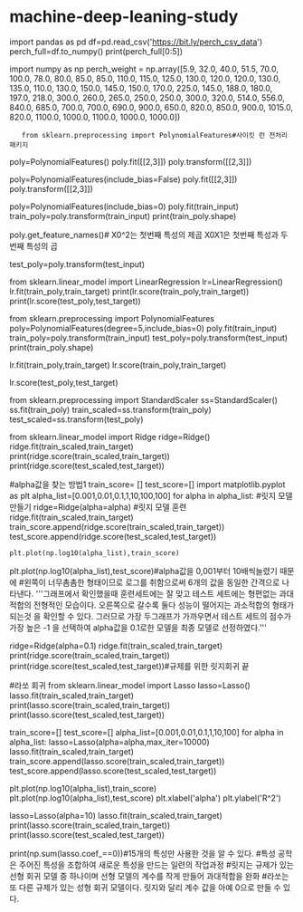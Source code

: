# machine-deep-leaning-study

import pandas as pd
df=pd.read_csv('https://bit.ly/perch_csv_data')
perch_full=df.to_numpy()
print(perch_full[0:5])

import numpy as np
perch_weight = np.array([5.9, 32.0, 40.0, 51.5, 70.0, 100.0, 78.0, 80.0, 85.0, 85.0, 110.0,
       115.0, 125.0, 130.0, 120.0, 120.0, 130.0, 135.0, 110.0, 130.0,
       150.0, 145.0, 150.0, 170.0, 225.0, 145.0, 188.0, 180.0, 197.0,
       218.0, 300.0, 260.0, 265.0, 250.0, 250.0, 300.0, 320.0, 514.0,
       556.0, 840.0, 685.0, 700.0, 700.0, 690.0, 900.0, 650.0, 820.0,
       850.0, 900.0, 1015.0, 820.0, 1100.0, 1000.0, 1100.0, 1000.0,
       1000.0])
       
       from sklearn.preprocessing import PolynomialFeatures#사이킷 런 전처리 패키지
poly=PolynomialFeatures()
poly.fit([[2,3]])
poly.transform([[2,3]])

poly=PolynomialFeatures(include_bias=False)
poly.fit([[2,3]])
poly.transform([[2,3]])


poly=PolynomialFeatures(include_bias=0)
poly.fit(train_input)
train_poly=poly.transform(train_input)
print(train_poly.shape)

poly.get_feature_names()# X0^2는 첫번째 특성의 제곱 X0X1은 첫번째 특성과 두번째 특성의 곱

test_poly=poly.transform(test_input)

from sklearn.linear_model import LinearRegression
lr=LinearRegression()
lr.fit(train_poly,train_target)
print(lr.score(train_poly,train_target))
print(lr.score(test_poly,test_target))

from sklearn.preprocessing import PolynomialFeatures
poly=PolynomialFeatures(degree=5,include_bias=0)
poly.fit(train_input)
train_poly=poly.transform(train_input)
test_poly=poly.transform(test_input)
print(train_poly.shape)

lr.fit(train_poly,train_target)
lr.score(train_poly,train_target)

lr.score(test_poly,test_target)

from sklearn.preprocessing import StandardScaler
ss=StandardScaler()
ss.fit(train_poly)
train_scaled=ss.transform(train_poly)
test_scaled=ss.transform(test_poly)

from sklearn.linear_model import Ridge
ridge=Ridge()
ridge.fit(train_scaled,train_target)
print(ridge.score(train_scaled,train_target))
print(ridge.score(test_scaled,test_target))

#alpha값을 찾는 방법1
train_score= []
test_score=[]
import matplotlib.pyplot as plt
alpha_list=[0.001,0.01,0.1,1,10,100,100]
for alpha in alpha_list:
    #릿지 모델 만들기
    ridge=Ridge(alpha=alpha)
    #릿지 모델 훈련
    ridge.fit(train_scaled,train_target)
    train_score.append(ridge.score(train_scaled,train_target))
    test_score.append(ridge.score(test_scaled,test_target))
    
    plt.plot(np.log10(alpha_list),train_score)
plt.plot(np.log10(alpha_list),test_score)#alpha값을 0,001부터 10배씩늘렸기 때문에
#왼쪽이 너무촘촘한 형태이므로 로그를 취함으로써 6개의 값을 동일한 간격으로 나타낸다.
'''그래프에서 확인했을때 훈련세트에는 잘 맞고 테스트 세트에는 형편없는 과대적합의
전형적인 모습이다. 오른쪽으로 갈수록 둘다 성능이 떨어지는 과소적합의 형태가 되는것
을 확인할 수 있다. 그러므로 가장 두그래프가 가까우면서 테스트 세트의 점수가
가장 높은 -1 을 선택하여 alpha값을 0.1로한 모델을 최종 모델로 선정하였다.'''

ridge=Ridge(alpha=0.1)
ridge.fit(train_scaled,train_target)
print(ridge.score(train_scaled,train_target))
print(ridge.score(test_scaled,test_target))#규제를 위한 릿지회귀 끝

#라쏘 회귀
from sklearn.linear_model import Lasso
lasso=Lasso()
lasso.fit(train_scaled,train_target)
print(lasso.score(train_scaled,train_target))
print(lasso.score(test_scaled,test_target))

train_score=[]
test_score=[]
alpha_list=[0.001,0.01,0.1,1,10,100]
for alpha in alpha_list:
    lasso=Lasso(alpha=alpha,max_iter=10000)
    lasso.fit(train_scaled,train_target)
    train_score.append(lasso.score(train_scaled,train_target))
    test_score.append(lasso.score(test_scaled,test_target))

plt.plot(np.log10(alpha_list),train_score)
plt.plot(np.log10(alpha_list),test_score)
plt.xlabel('alpha')
plt.ylabel('R^2')

lasso=Lasso(alpha=10)
lasso.fit(train_scaled,train_target)
print(lasso.score(train_scaled,train_target))
print(lasso.score(test_scaled,test_target))

print(np.sum(lasso.coef_==0))#15개의 특성만 사용한 것을 알 수 있다.
#특성 공학은 주어진 특성을 조합하여 새로운 특성을 만드는 일련의 작업과정
#릿지는 규제가 있는 선형 회귀 모델 중 하나이며 선형 모델의 계수를 작게 만들어 과대적합을 완화
#라쏘는 또 다른 규제가 있는 성형 회귀 모델이다. 릿지와 달리 계수 값을 아예 0으로 만들 수 있다.

